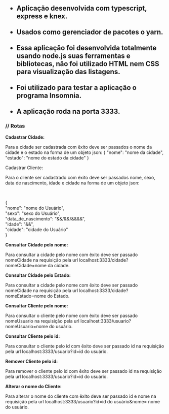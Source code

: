 <h2><ul><li>Aplicação desenvolvida com typescript, express e knex.</li> <br>
	
<li>Usados como gerenciador de pacotes o yarn.</li> <br>

<li>Essa aplicação foi desenvolvida totalmente usando node.js suas ferramentas e bibliotecas, não foi utilizado HTML nem CSS para visualização das listagens. </li> <br>

<li>Foi utilizado para testar a aplicação o programa Insomnia.</li> <br>

<li>A aplicação roda na porta 3333.</li></ul></h2>


<h3>// Rotas</h3>

 <strong>Cadastrar Cidade:</strong> 

  Para a cidade ser cadastrada com êxito deve ser passados o nome da cidade e o estado na forma de um objeto json:
  {	
	"nome": "nome da cidade",
	"estado": "nome do estado da cidade"
  }


 Cadastrar Cliente: 

 <p> Para o cliente ser cadastrado com êxito deve ser passados nome, sexo, data de nascimento, idade e cidade na forma de um objeto json: </p> <br>

  <p>{ <br>
	"nome": "nome do Usuário", <br>
	"sexo": "sexo do Usuário", <br>
	"data_de_nascimento": "&&/&&/&&&&", <br>
	"idade": "&&", <br>
	"cidade": "cidade do Usuário" <br>
  } </p>

<strong> Consultar Cidade pelo nome: </strong>

 <p> Para consultar a cidade pelo nome com êxito deve ser passado nomeCidade na requisição pela url localhost:3333/cidade?nomeCidade=nome da cidade. </p>



<strong> Consultar Cidade pelo Estado: </strong>

<p>  Para consultar a cidade pelo nome com êxito deve ser passado nomeCidade na requisição pela url localhost:3333/cidade?nomeEstado=nome do Estado. </p>


 
<strong> Consultar Cliente pelo nome: </strong>

 <p> Para consultar o cliente pelo nome com êxito deve ser passado nomeUsuario na requisição pela url localhost:3333/usuario?nomeUsuario=nome do usuário. </p>



<strong> Consultar Cliente pelo id: </strong>

<p>  Para consultar o cliente pelo id com êxito deve ser passado id na requisição pela url localhost:3333/usuario?id=id do usuário. </p>



<strong> Remover Cliente pelo id: </strong> 

 <p> Para remover o cliente pelo id com êxito deve ser passado id na requisição pela url localhost:3333/usuario?id=id do usuário. </p>



<strong> Alterar o nome do Cliente: </strong>

<p>  Para alterar o nome do cliente com êxito deve ser passado id e nome na requisição pela url localhost:3333/usuario?id=id do usuário&nome= nome do usuário. </p>
